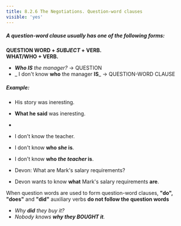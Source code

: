 ```yaml
---
title: 8.2.6 The Negotiations. Question-word clauses
visible: 'yes'
---
```


##### A question-word clause usually has one of the following forms:

**QUESTION WORD + _SUBJECT_ + VERB.** <br>
**WHAT/WHO + VERB.**

- _**Who IS** the manager?_  -> QUESTION
- _ I don't know **who** the manager **IS**_  -> QUESTION-WORD CLAUSE

##### Example:  
  - His story was ineresting.
  - **What he said** was ineresting.
  - 
  - I don't know the teacher.
  - I don't know **who _she_ is**.
  - I don't know **who _the teacher_ is**.
  
  - Devon: What are Mark's salary requirements?
  - Devon wants to know **what** Mark's salary requirements **are**.        

When question words are used to form question-word clauses, **"do", "does"** and **"did"** auxiliary verbs **do not follow the question words** 

- _Why **did** they buy it?_            
- _Nobody knows **why they BOUGHT it**._
